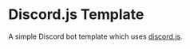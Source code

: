 # Discord.js Template
A simple Discord bot template which uses [discord.js](https://discord.js.org).